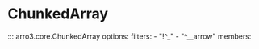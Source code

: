 # ChunkedArray

::: arro3.core.ChunkedArray
    options:
      filters:
        - "!^_"
        - "^__arrow"
      members:
